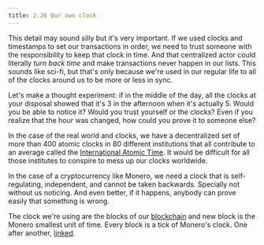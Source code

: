 ```yaml
---
title: 2.26 Our own clock
---
```

This detail may sound silly but it's very important. If we used clocks and timestamps to set our transactions in order, we need to trust someone with the responsibility to keep that clock in time. And that centralized actor could literally *turn back time* and make transactions never happen in our lists. This sounds like sci-fi, but that's only because we're used in our regular life to all of the clocks around us to be more or less in sync.

Let's make a thought experiment: if in the middle of the day, all the clocks at your disposal showed that it's 3 in the afternoon when it's actually 5. Would you be able to notice it? Would you trust yourself or the clocks? Even if you realize that the hour was changed, how could you prove it to someone else?

In the case of the real world and clocks, we have a decentralized set of more than 400 atomic clocks in 80 different institutions that all contribute to an average called the [International Atomic Time](https://en.wikipedia.org/wiki/International_Atomic_Time). It would be difficult for all those institutes to conspire to mess up our clocks worldwide.

In the case of a cryptocurrency like Monero, we need a clock that is self-regulating, independent, and cannot be taken backwards. Specially not without us noticing. And even better, if it happens, anybody can prove easily that something is wrong.

The clock we're using are the blocks of our [blockchain](2.11_blockchain.md) and new block is the Monero smallest unit of time. Every block is a tick of Monero's clock. One after another, [linked](2.13_nonces.md).
